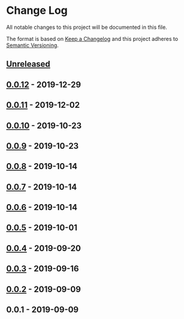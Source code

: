# Change Log


All notable changes to this project will be documented in this file.

The format is based on [Keep a Changelog](http://keepachangelog.com/en/1.0.0/)
and this project adheres to [Semantic Versioning](http://semver.org/spec/v2.0.0.html).


## [Unreleased]


## [0.0.12] - 2019-12-29


## [0.0.11] - 2019-12-02


## [0.0.10] - 2019-10-23


## [0.0.9] - 2019-10-23


## [0.0.8] - 2019-10-14


## [0.0.7] - 2019-10-14


## [0.0.6] - 2019-10-14


## [0.0.5] - 2019-10-01


## [0.0.4] - 2019-09-20


## [0.0.3] - 2019-09-16


## [0.0.2] - 2019-09-09


## 0.0.1 - 2019-09-09


[Unreleased]: https://github.com/sagikazarmark/mga/compare/v0.0.12...HEAD
[0.0.12]: https://github.com/sagikazarmark/mga/compare/v0.0.11...v0.0.12
[0.0.11]: https://github.com/sagikazarmark/mga/compare/v0.0.10...v0.0.11
[0.0.10]: https://github.com/sagikazarmark/mga/compare/v0.0.9...v0.0.10
[0.0.9]: https://github.com/sagikazarmark/mga/compare/v0.0.8...v0.0.9
[0.0.8]: https://github.com/sagikazarmark/mga/compare/v0.0.7...v0.0.8
[0.0.7]: https://github.com/sagikazarmark/mga/compare/v0.0.6...v0.0.7
[0.0.6]: https://github.com/sagikazarmark/mga/compare/v0.0.5...v0.0.6
[0.0.5]: https://github.com/sagikazarmark/mga/compare/v0.0.4...v0.0.5
[0.0.4]: https://github.com/sagikazarmark/mga/compare/v0.0.3...v0.0.4
[0.0.3]: https://github.com/sagikazarmark/mga/compare/v0.0.2...v0.0.3
[0.0.2]: https://github.com/sagikazarmark/mga/compare/v0.0.1...v0.0.2
